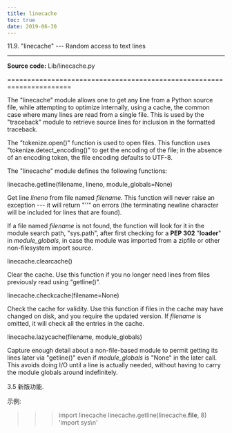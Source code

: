 ```yaml
---
title: linecache
toc: true
date: 2019-06-30
---
```

11.9. "linecache" --- Random access to text lines
*************************************************

**Source code:** Lib/linecache.py

======================================================================

The "linecache" module allows one to get any line from a Python source
file, while attempting to optimize internally, using a cache, the
common case where many lines are read from a single file.  This is
used by the "traceback" module to retrieve source lines for inclusion
in  the formatted traceback.

The "tokenize.open()" function is used to open files. This function
uses "tokenize.detect_encoding()" to get the encoding of the file; in
the absence of an encoding token, the file encoding defaults to UTF-8.

The "linecache" module defines the following functions:

linecache.getline(filename, lineno, module_globals=None)

   Get line *lineno* from file named *filename*. This function will
   never raise an exception --- it will return "''" on errors (the
   terminating newline character will be included for lines that are
   found).

   If a file named *filename* is not found, the function will look for
   it in the module search path, "sys.path", after first checking for
   a **PEP 302** "__loader__" in *module_globals*, in case the module
   was imported from a zipfile or other non-filesystem import source.

linecache.clearcache()

   Clear the cache.  Use this function if you no longer need lines
   from files previously read using "getline()".

linecache.checkcache(filename=None)

   Check the cache for validity.  Use this function if files in the
   cache  may have changed on disk, and you require the updated
   version.  If *filename* is omitted, it will check all the entries
   in the cache.

linecache.lazycache(filename, module_globals)

   Capture enough detail about a non-file-based module to permit
   getting its lines later via "getline()" even if *module_globals* is
   "None" in the later call. This avoids doing I/O until a line is
   actually needed, without having to carry the module globals around
   indefinitely.

   3.5 新版功能.

示例:

   >>> import linecache
   >>> linecache.getline(linecache.__file__, 8)
   'import sys\n'

